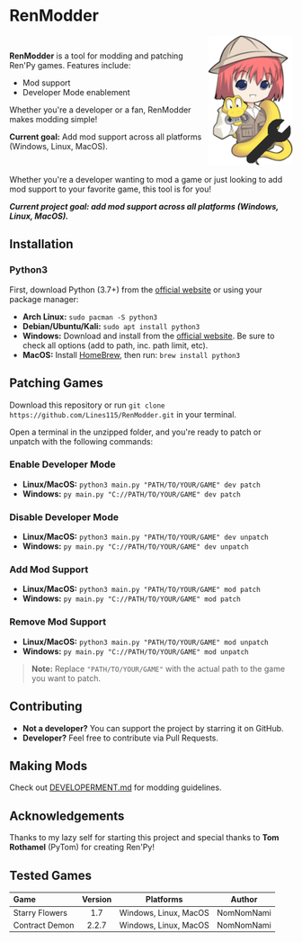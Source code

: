 # RenModder
<div style="display: flex; align-items: center;">
  <div style="flex: 1;">
    <p><strong>RenModder</strong> is a tool for modding and patching Ren'Py games. Features include:</p>
    <ul>
      <li>Mod support</li>
      <li>Developer Mode enablement</li>
    </ul>
    <p>Whether you're a developer or a fan, RenModder makes modding simple!</p>
    <p><strong>Current goal:</strong> Add mod support across all platforms (Windows, Linux, MacOS).</p>
  </div>
  <div>
    <img src="https://github.com/Lines25/RenModder/blob/main/patches/__mod_patch_renmodder/modder/logo.png?raw=True" alt="RenModder Logo" width="150">
  </div>
</div>


Whether you're a developer wanting to mod a game or just looking to add mod support to your favorite game, this tool is for you!

***Current project goal: add mod support across all platforms (Windows, Linux, MacOS).***

## Installation
### Python3
First, download Python (3.7+) from the [official website](https://python.org) or using your package manager:

- **Arch Linux:** `sudo pacman -S python3`
- **Debian/Ubuntu/Kali:** `sudo apt install python3`
- **Windows:** Download and install from the [official website](https://python.org). Be sure to check all options (add to path, inc. path limit, etc).
- **MacOS:** Install [HomeBrew](https://brew.sh/), then run: `brew install python3`

## Patching Games
Download this repository or run `git clone https://github.com/Lines115/RenModder.git` in your terminal.

Open a terminal in the unzipped folder, and you're ready to patch or unpatch with the following commands:

### Enable Developer Mode
- **Linux/MacOS:** `python3 main.py "PATH/TO/YOUR/GAME" dev patch`
- **Windows:** `py main.py "C://PATH/TO/YOUR/GAME" dev patch`

### Disable Developer Mode
- **Linux/MacOS:** `python3 main.py "PATH/TO/YOUR/GAME" dev unpatch`
- **Windows:** `py main.py "C://PATH/TO/YOUR/GAME" dev unpatch`

### Add Mod Support
- **Linux/MacOS:** `python3 main.py "PATH/TO/YOUR/GAME" mod patch`
- **Windows:** `py main.py "C://PATH/TO/YOUR/GAME" mod patch`

### Remove Mod Support
- **Linux/MacOS:** `python3 main.py "PATH/TO/YOUR/GAME" mod unpatch`
- **Windows:** `py main.py "C://PATH/TO/YOUR/GAME" mod unpatch`

> **Note:** Replace `"PATH/TO/YOUR/GAME"` with the actual path to the game you want to patch.

## Contributing
- **Not a developer?** You can support the project by starring it on GitHub.
- **Developer?** Feel free to contribute via Pull Requests.

## Making Mods
Check out [DEVELOPERMENT.md](DEVELOPERMENT.md) for modding guidelines.

## Acknowledgements
Thanks to my lazy self for starting this project and special thanks to **Tom Rothamel** (PyTom) for creating Ren'Py!

## Tested Games
| Game             | Version | Platforms             | Author        |
| :--------------- | :-----: | :-------------------: | :-----------: |
| Starry Flowers    | 1.7     | Windows, Linux, MacOS | NomNomNami    |
| Contract Demon    | 2.2.7   | Windows, Linux, MacOS | NomNomNami    |
